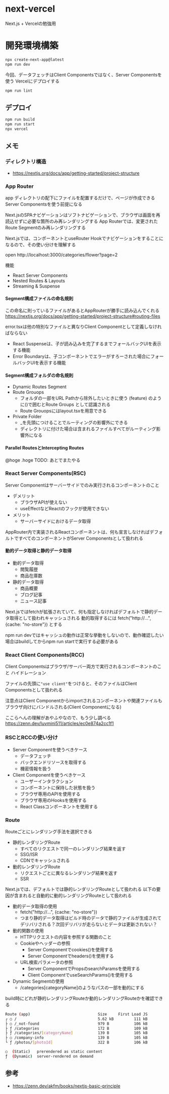 # next-vercel
Next.js + Vercelの勉強用

# 開発環境構築
```bash
npx create-next-app@latest
npm run dev
```

今回、データフェッチはClient Componentsではなく、Server Componentsを使う
Vercelにデプロイする


```bash
npm run lint
```

## デプロイ

```bash
npm run build
npm run start
npx vercel
```

## メモ
### ディレクトリ構造
- https://nextjs.org/docs/app/getting-started/project-structure

### App Router
app ディレクトリの配下にファイルを配置するだけで、ページが作成できる
Server Componentsを使う前提になる

Next.jsのSPAナビゲーションはソフトナビゲーションで、ブラウザは画面を再読込せずに必要な箇所のみ再レンダリングする
App Routerでは、変更されたRoute Segmentのみ再レンダリングする

Next.jsでは、<Link>コンポーネントとuseRouter Hookでナビゲーションをすることになるので、その使い分けを理解する

open http://localhost:3000/categories/flower?page=2

機能
- React Server Components
- Nested Routes & Layouts
- Streaming & Suspense

#### Segment構成ファイルの命名規則
この命名に則っているファイルがあるとAppRouterが勝手に読み込んでくれる
https://nextjs.org/docs/app/getting-started/project-structure#routing-files

error.tsxは他の特別なファイルと異なりClient Componentとして定義しなければならない

- React Suspenseは、子が読み込みを完了するまでフォールバックUIを表示する機能
- Error Boundaryは、子コンポーネントでエラーがすろーされた場合にフォールバックUIを表示する機能


#### Segment構成フォルダの命名規則
- Dynamic Routes Segment
- Route Grouops
  - フォルダの一部をURL Pathから除外したいときに使う (feature) のように()で囲むとRoute Groups として認識される
  - Route Grouopsにはlayout.tsxを用意できる
- Private Folder
  - _を先頭につけることでルーティングの影響外にできる
  - ディレクトリに付けた場合は含まれるファイルすべてがルーティング影響外になる

#### Parallel RoutesとIntercepting Routes
@hoge
.hoge
TODO: あとでまたやる

### React Server Components(RSC)
Server Componentはサーバーサイドでのみ実行されるコンポーネントのこと

- デメリット
  - ブラウザAPIが使えない
  - useEffectなどReactのフックが使用できない
- メリット
  - サーバーサイドにおけるデータ取得

AppRouter内で実装されるReactコンポーネントは、何も宣言しなければデフォルトですべてのコンポーネントがServer Componentsとして扱われる

#### 動的データ取得と静的データ取得
- 動的データ取得
  - 閲覧履歴
  - 商品在庫数
- 静的データ取得
  - 商品概要
  - ブログ記事
  - ニュース記事

Next.jsではfetchが拡張されていて、何も指定しなければデフォルトで静的データ取得として扱われキャッシュされる
動的取得するには fetch("http://...", {cache: "no-store"}) とする

npm run devではキャッシュの動作は正常な挙動をしないので、動作確認したい場合はbuildしてからnpm run startで実行する必要がある

### React Client Components(RCC)
Client Componentsはブラウザ/サーバー両方で実行されるコンポーネントのこと
ハイドレーション

ファイルの先頭に`"use client"`をつけると、そのファイルはClient Componentsとして扱われる

注意点はClient Componentからimportされるコンポーネントや関連ファイルもブラウザ向けにバンドルされる(Client Componentになる)

ここらへんの理解があやふやなので、もう少し調べる
https://zenn.dev/luvmini511/articles/ec0e874a2cc1f1

### RSCとRCCの使い分け
- Server Componentを使うべきケース
  - データフェッチ
  - バックエンドリソースを取得する
  - 機密情報を扱う
- Client Componentを使うべきケース
  - ユーザーインタラクション
  - コンポーネントに保持した状態を扱う
  - ブラウザ専用のAPIを使用する
  - ブラウザ専用のHooksを使用する
  - React Classコンポーネントを使用する

### Route
Routeごとにレンダリング手法を選択できる
- 静的レンダリングRoute
  - すべてのリクエストで同一のレンダリング結果を返す
  - SSG/ISR
  - CDNでキャッシュされる
- 動的レンダリングRoute
  - リクエストごとに異なるレンダリング結果を返す
  - SSR

Next.jsでは、デフォルトでは静的レンダリングRouteとして扱われる
以下の要因が含まれると自動的に動的レンダリングRouteとして扱われる
- 動的データ取得の使用
  - fetch("http://...", {cache: "no-store"})
  - つまり静的データ取得はビルド時のデータで静的ファイルが生成されてデリバリされる？次回デリバリが走らないとデータは更新されない？
- 動的関数の使用
  - HTTPリクエストの内容を参照する関数のこと
  - Cookieやヘッダーの参照
    - Server Componentでcookies()を使用する
    - Server Componentでheaders()を使用する
  - URL検索パラメータの参照
    - Server ComponentでPropsのsearchParamsを使用する
    - Client ComponentでuseSearchParams()を使用する
- Dynamic Segmentの使用
  - /categories[categoryName]のようなパスの一部を動的にする

build時にどれが静的レンダリングRouteか動的レンダリングRouteかを確認できる
```bash
Route (app)                              Size     First Load JS
┌ ○ /                                    5.62 kB         111 kB
├ ○ /_not-found                          979 B           106 kB
├ ƒ /categories                          172 B           109 kB
├ ƒ /categories/[categoryName]           139 B           105 kB
├ ○ /company-info                        139 B           105 kB
└ ƒ /photos/[photoId]                    322 B           106 kB

○  (Static)   prerendered as static content
ƒ  (Dynamic)  server-rendered on demand
```
## 参考
- https://zenn.dev/akfm/books/nextjs-basic-principle

